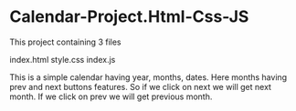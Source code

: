 # Calendar-Project.Html-Css-JS
This project containing 3 files

index.html
style.css
index.js

This is a simple calendar having year, months, dates. Here months having prev and next buttons features. So if we click on next we will get next month. If we click on prev we will get previous month.
